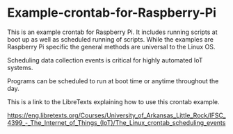 # Example-crontab-for-Raspberry-Pi
This is an example crontab for Raspberry Pi.  It includes running scripts at boot up as well as scheduled running of scripts.  While the examples are Raspberry Pi specific the general methods are universal to the Linux OS.

Scheduling data collection events is critical for highly automated IoT systems.

Programs can be scheduled to run at boot time or anytime throughout the day.

This is a link to the LibreTexts explaining how to use this crontab example.

https://eng.libretexts.org/Courses/University_of_Arkansas_Little_Rock/IFSC_4399_-_The_Internet_of_Things_(IoT)/The_Linux_crontab_scheduling_events

